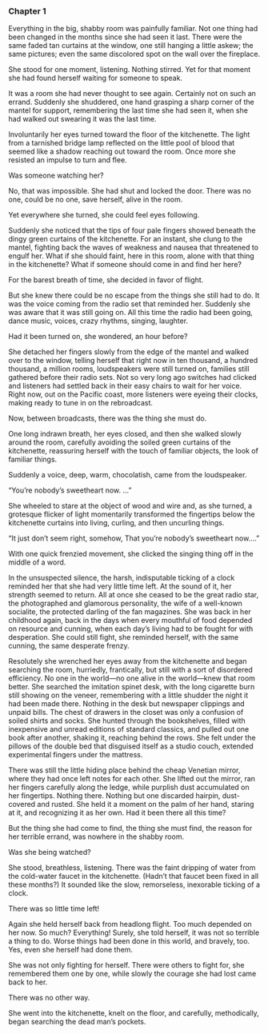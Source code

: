 ### Chapter 1

Everything in the big, shabby room was painfully familiar. Not one thing had been changed in the months since she had seen it last. There were the same faded tan curtains at the window, one still hanging a little askew; the same pictures; even the same discolored spot on the wall over the fireplace.

She stood for one moment, listening. Nothing stirred. Yet for that moment she had found herself waiting for someone to speak.

It was a room she had never thought to see again. Certainly not on such an errand. Suddenly she shuddered, one hand grasping a sharp corner of the mantel for support, remembering the last time she had seen it, when she had walked out swearing it was the last time.

Involuntarily her eyes turned toward the floor of the kitchenette. The light from a tarnished bridge lamp reflected on the little pool of blood that seemed like a shadow reaching out toward the room. Once more she resisted an impulse to turn and flee.

Was someone watching her?

No, that was impossible. She had shut and locked the door. There was no one, could be no one, save herself, alive in the room.

Yet everywhere she turned, she could feel eyes following.

Suddenly she noticed that the tips of four pale fingers showed beneath the dingy green curtains of the kitchenette. For an instant, she clung to the mantel, fighting back the waves of weakness and nausea that threatened to engulf her. What if she should faint, here in this room, alone with that thing in the kitchenette? What if someone should come in and find her here?

For the barest breath of time, she decided in favor of flight.

But she knew there could be no escape from the things she still had to do. It was the voice coming from the radio set that reminded her. Suddenly she was aware that it was still going on. All this time the radio had been going, dance music, voices, crazy rhythms, singing, laughter.

Had it been turned on, she wondered, an hour before?

She detached her fingers slowly from the edge of the mantel and walked over to the window, telling herself that right now in ten thousand, a hundred thousand, a million rooms, loudspeakers were still turned on, families still gathered before their radio sets. Not so very long ago switches had clicked and listeners had settled back in their easy chairs to wait for her voice. Right now, out on the Pacific coast, more listeners were eyeing their clocks, making ready to tune in on the rebroadcast.

Now, between broadcasts, there was the thing she must do.

One long indrawn breath, her eyes closed, and then she walked slowly around the room, carefully avoiding the soiled green curtains of the kitchenette, reassuring herself with the touch of familiar objects, the look of familiar things.

Suddenly a voice, deep, warm, chocolatish, came from the loudspeaker.

“You’re nobody’s sweetheart now. ...”

She wheeled to stare at the object of wood and wire and, as she turned, a grotesque flicker of light momentarily transformed the fingertips below the kitchenette curtains into living, curling, and then uncurling things.

“It just don’t seem right, somehow, That you’re nobody’s sweetheart now....”

With one quick frenzied movement, she clicked the singing thing off in the middle of a word.

In the unsuspected silence, the harsh, indisputable ticking of a clock reminded her that she had very little time left. At the sound of it, her strength seemed to return. All at once she ceased to be the great radio star, the photographed and glamorous personality, the wife of a well-known socialite, the protected darling of the fan magazines. She was back in her childhood again, back in the days when every mouthful of food depended on resource and cunning, when each day’s living had to be fought for with desperation. She could still fight, she reminded herself, with the same cunning, the same desperate frenzy.

Resolutely she wrenched her eyes away from the kitchenette and began searching the room, hurriedly, frantically, but still with a sort of disordered efficiency. No one in the world—no one alive in the world—knew that room better. She searched the imitation spinet desk, with the long cigarette burn still showing on the veneer, remembering with a little shudder the night it had been made there. Nothing in the desk but newspaper clippings and unpaid bills. The chest of drawers in the closet was only a confusion of soiled shirts and socks. She hunted through the bookshelves, filled with inexpensive and unread editions of standard classics, and pulled out one book after another, shaking it, reaching behind the rows. She felt under the pillows of the double bed that disguised itself as a studio couch, extended experimental fingers under the mattress.

There was still the little hiding place behind the cheap Venetian mirror, where they had once left notes for each other. She lifted out the mirror, ran her fingers carefully along the ledge, while purplish dust accumulated on her fingertips. Nothing there. Nothing but one discarded hairpin, dust-covered and rusted. She held it a moment on the palm of her hand, staring at it, and recognizing it as her own. Had it been there all this time?

But the thing she had come to find, the thing she must find, the reason for her terrible errand, was nowhere in the shabby room.

Was she being watched?

She stood, breathless, listening. There was the faint dripping of water from the cold-water faucet in the kitchenette. (Hadn’t that faucet been fixed in all these months?) It sounded like the slow, remorseless, inexorable ticking of a clock.

There was so little time left!

Again she held herself back from headlong flight. Too much depended on her now. So much? Everything! Surely, she told herself, it was not so terrible a thing to do. Worse things had been done in this world, and bravely, too. Yes, even she herself had done them.

She was not only fighting for herself. There were others to fight for, she remembered them one by one, while slowly the courage she had lost came back to her.

There was no other way.

She went into the kitchenette, knelt on the floor, and carefully, methodically, began searching the dead man’s pockets.

